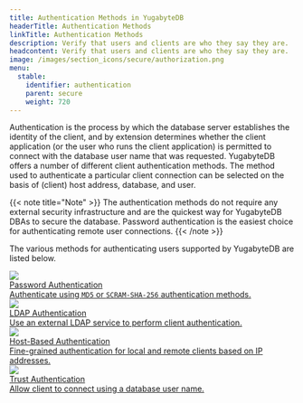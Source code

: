 ```yaml
---
title: Authentication Methods in YugabyteDB
headerTitle: Authentication Methods
linkTitle: Authentication Methods
description: Verify that users and clients are who they say they are.
headcontent: Verify that users and clients are who they say they are.
image: /images/section_icons/secure/authorization.png
menu:
  stable:
    identifier: authentication
    parent: secure
    weight: 720
---
```


Authentication is the process by which the database server establishes the identity of the client, and by extension determines whether the client application (or the user who runs the client application) is permitted to connect with the database user name that was requested. YugabyteDB offers a number of different client authentication methods. The method used to authenticate a particular client connection can be selected on the basis of (client) host address, database, and user.

{{< note title="Note" >}}
The authentication methods do not require any external security infrastructure and are the quickest way for YugabyteDB DBAs to secure the database. Password authentication is the easiest choice for authenticating remote user connections.
{{< /note >}}

The various methods for authenticating users supported by YugabyteDB are listed below.


<div class="row">

  <div class="col-12 col-md-6 col-lg-12 col-xl-6">
    <a class="section-link icon-offset" href="password-authentication/">
      <div class="head">
        <img class="icon" src="/images/section_icons/secure/authentication.png" aria-hidden="true" />
        <div class="title">Password Authentication</div>
      </div>
      <div class="body">
          Authenticate using <code>MD5</code> or <code>SCRAM-SHA-256</code> authentication methods.
      </div>
    </a>
  </div>

  <div class="col-12 col-md-6 col-lg-12 col-xl-6">
    <a class="section-link icon-offset" href="ldap-authentication-ysql/">
      <div class="head">
        <img class="icon" src="/images/section_icons/secure/authentication.png" aria-hidden="true" />
        <div class="title">LDAP Authentication</div>
      </div>
      <div class="body">
          Use an external LDAP service to perform client authentication.
      </div>
    </a>
  </div>

  <div class="col-12 col-md-6 col-lg-12 col-xl-6">
    <a class="section-link icon-offset" href="host-based-authentication/">
      <div class="head">
        <img class="icon" src="/images/section_icons/secure/authentication.png" aria-hidden="true" />
        <div class="title">Host-Based Authentication</div>
      </div>
      <div class="body">
        Fine-grained authentication for local and remote clients based on IP addresses.
      </div>
    </a>
  </div>

  <div class="col-12 col-md-6 col-lg-12 col-xl-6">
    <a class="section-link icon-offset" href="trust-authentication/">
      <div class="head">
        <img class="icon" src="/images/section_icons/secure/authentication.png" aria-hidden="true" />
        <div class="title">Trust Authentication</div>
      </div>
      <div class="body">
          Allow client to connect using a database user name.
      </div>
    </a>
  </div>

</div>
